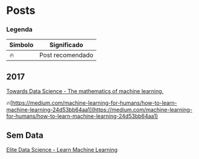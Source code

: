# Posts

### Legenda

| Simbolo | Significado|
|---------|------------|
| 🔥      | Post  recomendado |

## 2017

[Towards Data Science - The mathematics of machine learning.](https://towardsdatascience.com/the-mathematics-of-machine-learning-894f046c568)

🔥[https://medium.com/machine-learning-for-humans/how-to-learn-machine-learning-24d53bb64aa1](https://medium.com/machine-learning-for-humans/how-to-learn-machine-learning-24d53bb64aa1)

## Sem Data

[Elite Data Science - Learn Machine Learning](https://elitedatascience.com/learn-machine-learning)
